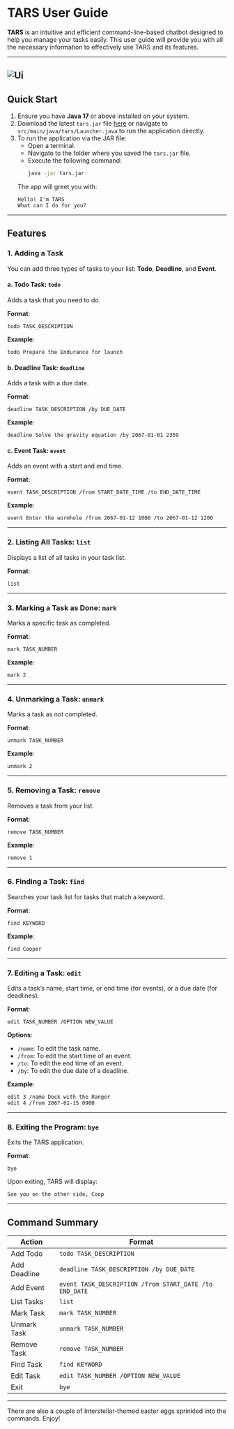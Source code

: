 
# TARS User Guide

**TARS** is an intuitive and efficient command-line-based chatbot designed to help you manage your tasks easily. This user guide will provide you with all the necessary information to effectively use TARS and its features.

---
![Ui](https://github.com/appleshill/ip/blob/master/docs/Ui.png)
---
## Quick Start

1. Ensure you have **Java 17** or above installed on your system.
2. Download the latest `tars.jar` file [here](https://github.com/appleshill/ip/releases/tag/A-Release) or navigate to `src/main/java/tars/Launcher.java` to run the application directly.
3. To run the application via the JAR file:
   - Open a terminal.
   - Navigate to the folder where you saved the `tars.jar` file.
   - Execute the following command:
     ```bash
     java -jar tars.jar
     ```
   The app will greet you with:
   ```
   Hello! I'm TARS
   What can I do for you?
   ```

---

## Features

### 1. Adding a Task

You can add three types of tasks to your list: **Todo**, **Deadline**, and **Event**.

#### a. Todo Task: `todo`
Adds a task that you need to do.

**Format**:
```
todo TASK_DESCRIPTION
```

**Example**:
```
todo Prepare the Endurance for launch
```

#### b. Deadline Task: `deadline`
Adds a task with a due date.

**Format**:
```
deadline TASK_DESCRIPTION /by DUE_DATE
```

**Example**:
```
deadline Solve the gravity equation /by 2067-01-01 2359
```

#### c. Event Task: `event`
Adds an event with a start and end time.

**Format**:
```
event TASK_DESCRIPTION /from START_DATE_TIME /to END_DATE_TIME
```

**Example**:
```
event Enter the wormhole /from 2067-01-12 1000 /to 2067-01-12 1200
```

---

### 2. Listing All Tasks: `list`
Displays a list of all tasks in your task list.

**Format**:
```
list
```

---

### 3. Marking a Task as Done: `mark`
Marks a specific task as completed.

**Format**:
```
mark TASK_NUMBER
```

**Example**:
```
mark 2
```

---

### 4. Unmarking a Task: `unmark`
Marks a task as not completed.

**Format**:
```
unmark TASK_NUMBER
```

**Example**:
```
unmark 2
```

---

### 5. Removing a Task: `remove`
Removes a task from your list.

**Format**:
```
remove TASK_NUMBER
```

**Example**:
```
remove 1
```

---

### 6. Finding a Task: `find`
Searches your task list for tasks that match a keyword.

**Format**:
```
find KEYWORD
```

**Example**:
```
find Cooper
```

---

### 7. Editing a Task: `edit`
Edits a task’s name, start time, or end time (for events), or a due date (for deadlines).

**Format**:
```
edit TASK_NUMBER /OPTION NEW_VALUE
```

**Options**:
- `/name`: To edit the task name.
- `/from`: To edit the start time of an event.
- `/to`: To edit the end time of an event.
- `/by`: To edit the due date of a deadline.

**Example**:
```
edit 3 /name Dock with the Ranger
edit 4 /from 2067-01-15 0900
```

---

### 8. Exiting the Program: `bye`
Exits the TARS application.

**Format**:
```
bye
```

Upon exiting, TARS will display:
```
See you on the other side, Coop
```

---

## Command Summary

| Action                  | Format                                              |
|-------------------------|-----------------------------------------------------|
| Add Todo                | `todo TASK_DESCRIPTION`                             |
| Add Deadline            | `deadline TASK_DESCRIPTION /by DUE_DATE`            |
| Add Event               | `event TASK_DESCRIPTION /from START_DATE /to END_DATE` |
| List Tasks              | `list`                                              |
| Mark Task               | `mark TASK_NUMBER`                                  |
| Unmark Task             | `unmark TASK_NUMBER`                                |
| Remove Task             | `remove TASK_NUMBER`                                |
| Find Task               | `find KEYWORD`                                      |
| Edit Task               | `edit TASK_NUMBER /OPTION NEW_VALUE`                |
| Exit                    | `bye`                                               |

---
There are also a couple of Interstellar-themed easter eggs sprinkled into the commands.
Enjoy!
